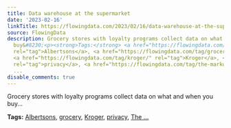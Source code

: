 ```yaml
---
title: Data warehouse at the supermarket
date: '2023-02-16'
linkTitle: https://flowingdata.com/2023/02/16/data-warehouse-at-the-supermarket/
source: FlowingData
description: Grocery stores with loyalty programs collect data on what and when you
  buy&#8230;<p><strong>Tags:</strong> <a href="https://flowingdata.com/tag/albertsons/"
  rel="tag">Albertsons</a>, <a href="https://flowingdata.com/tag/grocery/" rel="tag">grocery</a>,
  <a href="https://flowingdata.com/tag/kroger/" rel="tag">Kroger</a>, <a href="https://flowingdata.com/tag/privacy/"
  rel="tag">privacy</a>, <a href="https://flowingdata.com/tag/the-markup/" rel="tag">The
  ...
disable_comments: true
---
```

Grocery stores with loyalty programs collect data on what and when you buy&#8230;<p><strong>Tags:</strong> <a href="https://flowingdata.com/tag/albertsons/" rel="tag">Albertsons</a>, <a href="https://flowingdata.com/tag/grocery/" rel="tag">grocery</a>, <a href="https://flowingdata.com/tag/kroger/" rel="tag">Kroger</a>, <a href="https://flowingdata.com/tag/privacy/" rel="tag">privacy</a>, <a href="https://flowingdata.com/tag/the-markup/" rel="tag">The ...
